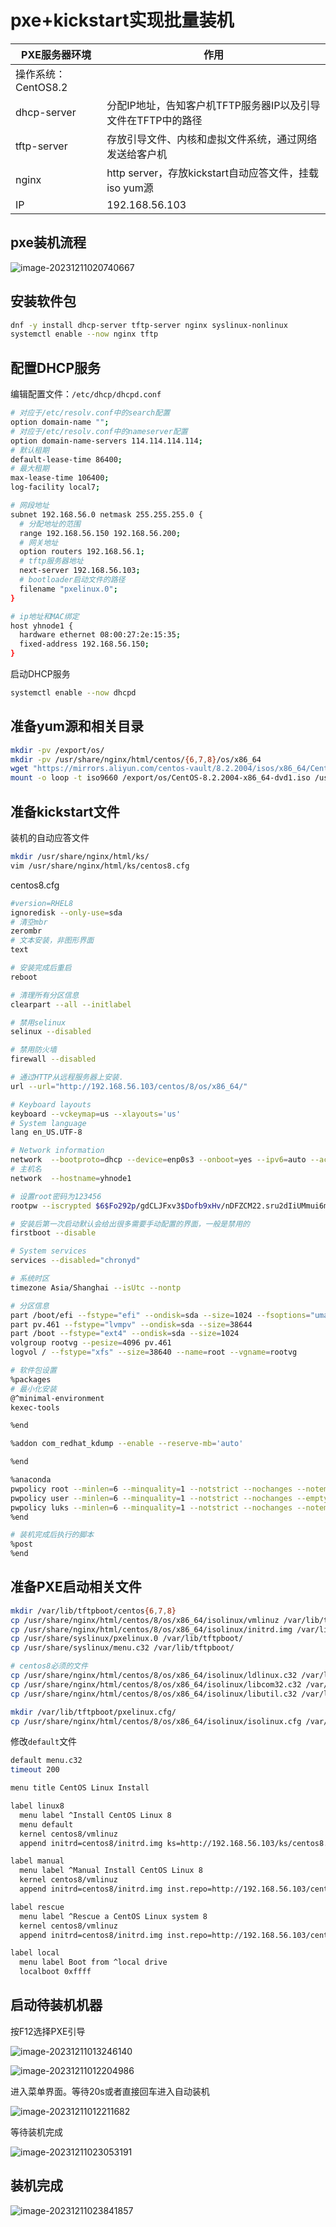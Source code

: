 # pxe+kickstart实现批量装机

| PXE服务器环境       | 作用                                                         |
| ------------------- | ------------------------------------------------------------ |
| 操作系统：CentOS8.2 |                                                              |
| dhcp-server         | 分配IP地址，告知客户机TFTP服务器IP以及引导文件在TFTP中的路径 |
| tftp-server         | 存放引导文件、内核和虚拟文件系统，通过网络发送给客户机       |
| nginx               | http server，存放kickstart自动应答文件，挂载iso yum源        |
| IP                  | 192.168.56.103                                               |

## pxe装机流程

![image-20231211020740667](images/image-20231211020740667.png)

## 安装软件包

```bash
dnf -y install dhcp-server tftp-server nginx syslinux-nonlinux
systemctl enable --now nginx tftp
```

## 配置DHCP服务

编辑配置文件：`/etc/dhcp/dhcpd.conf`

```bash
# 对应于/etc/resolv.conf中的search配置
option domain-name "";
# 对应于/etc/resolv.conf中的nameserver配置
option domain-name-servers 114.114.114.114;
# 默认租期
default-lease-time 86400;
# 最大租期
max-lease-time 106400;
log-facility local7;

# 网段地址
subnet 192.168.56.0 netmask 255.255.255.0 {
  # 分配地址的范围
  range 192.168.56.150 192.168.56.200;
  # 网关地址
  option routers 192.168.56.1;
  # tftp服务器地址
  next-server 192.168.56.103;
  # bootloader启动文件的路径
  filename "pxelinux.0";
}

# ip地址和MAC绑定
host yhnode1 {
  hardware ethernet 08:00:27:2e:15:35;
  fixed-address 192.168.56.150;
}
```

启动DHCP服务

```bash
systemctl enable --now dhcpd
```

## 准备yum源和相关目录

```bash
mkdir -pv /export/os/
mkdir -pv /usr/share/nginx/html/centos/{6,7,8}/os/x86_64
wget "https://mirrors.aliyun.com/centos-vault/8.2.2004/isos/x86_64/CentOS-8.2.2004-x86_64-dvd1.iso?spm=a2c6h.25603864.0.0.6b3856c1J8gJLZ" -O /export/os/CentOS-8.2.2004-x86_64-dvd1.iso
mount -o loop -t iso9660 /export/os/CentOS-8.2.2004-x86_64-dvd1.iso /usr/share/nginx/html/centos/8/os/x86_64/
```

## 准备kickstart文件

装机的自动应答文件

```bash
mkdir /usr/share/nginx/html/ks/
vim /usr/share/nginx/html/ks/centos8.cfg
```

centos8.cfg

```bash
#version=RHEL8
ignoredisk --only-use=sda
# 清空mbr
zerombr
# 文本安装，非图形界面
text

# 安装完成后重启
reboot

# 清理所有分区信息
clearpart --all --initlabel

# 禁用selinux
selinux --disabled

# 禁用防火墙
firewall --disabled

# 通过HTTP从远程服务器上安装.
url --url="http://192.168.56.103/centos/8/os/x86_64/"

# Keyboard layouts
keyboard --vckeymap=us --xlayouts='us'
# System language
lang en_US.UTF-8

# Network information
network  --bootproto=dhcp --device=enp0s3 --onboot=yes --ipv6=auto --activate
# 主机名
network  --hostname=yhnode1

# 设置root密码为123456
rootpw --iscrypted $6$Fo292p/gdCLJFxv3$Dofb9xHv/nDFZCM22.sru2dIiUMmui6mU3pva5O7/Hm0MTdwLwwUsVBw2ryfe488J3S6Li931rmwzapw5BHVP.

# 安装后第一次启动默认会给出很多需要手动配置的界面，一般是禁用的
firstboot --disable

# System services
services --disabled="chronyd"

# 系统时区
timezone Asia/Shanghai --isUtc --nontp

# 分区信息
part /boot/efi --fstype="efi" --ondisk=sda --size=1024 --fsoptions="umask=0077,shortname=winnt"
part pv.461 --fstype="lvmpv" --ondisk=sda --size=38644
part /boot --fstype="ext4" --ondisk=sda --size=1024
volgroup rootvg --pesize=4096 pv.461
logvol / --fstype="xfs" --size=38640 --name=root --vgname=rootvg

# 软件包设置
%packages
# 最小化安装
@^minimal-environment
kexec-tools

%end

%addon com_redhat_kdump --enable --reserve-mb='auto'

%end

%anaconda
pwpolicy root --minlen=6 --minquality=1 --notstrict --nochanges --notempty
pwpolicy user --minlen=6 --minquality=1 --notstrict --nochanges --emptyok
pwpolicy luks --minlen=6 --minquality=1 --notstrict --nochanges --notempty
%end

# 装机完成后执行的脚本
%post
%end
```

## 准备PXE启动相关文件

```bash
mkdir /var/lib/tftpboot/centos{6,7,8}
cp /usr/share/nginx/html/centos/8/os/x86_64/isolinux/vmlinuz /var/lib/tftpboot/centos8/
cp /usr/share/nginx/html/centos/8/os/x86_64/isolinux/initrd.img /var/lib/tftpboot/centos8/
cp /usr/share/syslinux/pxelinux.0 /var/lib/tftpboot/
cp /usr/share/syslinux/menu.c32 /var/lib/tftpboot/

# centos8必须的文件
cp /usr/share/nginx/html/centos/8/os/x86_64/isolinux/ldlinux.c32 /var/lib/tftpboot/
cp /usr/share/nginx/html/centos/8/os/x86_64/isolinux/libcom32.c32 /var/lib/tftpboot/
cp /usr/share/nginx/html/centos/8/os/x86_64/isolinux/libutil.c32 /var/lib/tftpboot/
```

```bash
mkdir /var/lib/tftpboot/pxelinux.cfg/
cp /usr/share/nginx/html/centos/8/os/x86_64/isolinux/isolinux.cfg /var/lib/tftpboot/pxelinux.cfg/default
```

修改`default`文件

```bash
default menu.c32
timeout 200

menu title CentOS Linux Install

label linux8
  menu label ^Install CentOS Linux 8
  menu default
  kernel centos8/vmlinuz
  append initrd=centos8/initrd.img ks=http://192.168.56.103/ks/centos8.cfg

label manual
  menu label ^Manual Install CentOS Linux 8
  kernel centos8/vmlinuz
  append initrd=centos8/initrd.img inst.repo=http://192.168.56.103/centos/8/os/x86_64/

label rescue
  menu label ^Rescue a CentOS Linux system 8
  kernel centos8/vmlinuz
  append initrd=centos8/initrd.img inst.repo=http://192.168.56.103/centos/8/os/x86_64/

label local
  menu label Boot from ^local drive
  localboot 0xffff

```

## 启动待装机机器

按F12选择PXE引导

![image-20231211013246140](images/image-20231211013246140.png)

![image-20231211012204986](images/image-20231211012204986.png)

进入菜单界面。等待20s或者直接回车进入自动装机

![image-20231211012211682](images/image-20231211012211682.png)

等待装机完成

![image-20231211023053191](images/image-20231211023053191.png)

## 装机完成

![image-20231211023841857](images/image-20231211023841857.png)